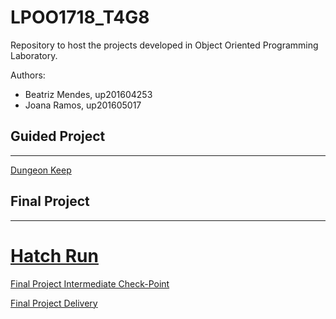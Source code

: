 # LPOO1718_T4G8

Repository to host the projects developed in Object Oriented Programming Laboratory.

Authors:
* Beatriz Mendes, up201604253 
* Joana Ramos, up201605017

## Guided Project
---
[Dungeon Keep](https://github.com/joanasmramos/LPOO1718_T4G8/tree/master/Guided%20Project)



## Final Project
---
# [Hatch Run](https://github.com/joanasmramos/LPOO1718_T4G8/tree/master/HatchRun)

[Final Project Intermediate Check-Point](https://github.com/joanasmramos/LPOO1718_T4G8/blob/Intemidiate_Check_Final_Project/HatchRun/Intermediate%20Check-Point/Intermediate%20Check-Point.pdf)

[Final Project Delivery](https://github.com/joanasmramos/LPOO1718_T4G8/blob/master/HatchRun/README.md)
